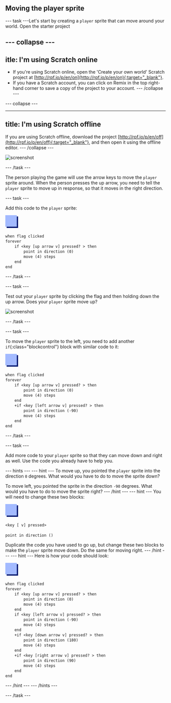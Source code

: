 ## Moving the player sprite

--- task ---Let's start by creating a `player` sprite that can move around your world. Open the starter project

--- collapse ---
---
itle: I'm using Scratch online
---

- If you're using Scratch online, open the 'Create your own world' Scratch project at [http://rpf.io/p/en/on](http://rpf.io/p/en/on){:target="_blank"}.
- If you have a Scratch account, you can click on Remix in the top right-hand corner to save a copy of the project to your account.
--- /collapse ---

--- collapse ---

---
title: I'm using Scratch offline
---
If you are using Scratch offline, download the project [http://rpf.io/p/en/off](http://rpf.io/p/en/off){:target="_blank"}, and then open it using the 
offline editor.
--- /collapse ---

![screenshot](images/world-starter.png)

--- /task ---

The person playing the game will use the arrow keys to move the `player` sprite around. When the person presses the up arrow, you need to tell the `player` sprite to move up in response, so that it moves in the right direction.

--- task ---

Add this code to the `player` sprite:

![player](images/player.png)

```blocks
when flag clicked
forever
	if <key [up arrow v] pressed? > then
		point in direction (0)
		move (4) steps
	end
end
```

--- /task ---

--- task ---

Test out your `player` sprite by clicking the flag and then holding down the up arrow. Does your `player` sprite move up?

![screenshot](images/world-up.png)

--- /task ---

--- task ---

To move the `player` sprite to the left, you need to add another `if`{:class="blockcontrol"} block with similar code to it:

![player](images/player.png)

```blocks
when flag clicked
forever
	if <key [up arrow v] pressed? > then
		point in direction (0)
		move (4) steps
	end
	+if <key [left arrow v] pressed? > then
		point in direction (-90)
		move (4) steps
	end
end
```

--- /task ---

--- task ---

Add more code to your `player` sprite so that they can move down and right as well. Use the code you already have to help you.

--- hints ---
--- hint ---
To move up, you pointed the `player` sprite into the direction `0` degrees. What would you have to do to move the sprite down?

To move left, you pointed the sprite in the direction `-90` degrees. What would you have to do to move the sprite right?
--- /hint ---
--- hint ---
You will need to change these two blocks:

![player](images/player.png)

```blocks
<key [ v] pressed>

point in direction ()
```

Duplicate the code you have used to go up, but change these two blocks to make the `player` sprite move down. Do the same for moving right.
--- /hint ---
--- hint ---
Here is how your code should look:

![player](images/player.png)

```blocks
when flag clicked
forever
	if <key [up arrow v] pressed? > then
		point in direction (0)
		move (4) steps
	end
	if <key [left arrow v] pressed? > then
		point in direction (-90)
		move (4) steps
	end
    +if <key [down arrow v] pressed? > then
		point in direction (180)
		move (4) steps
	end
    +if <key [right arrow v] pressed? > then
		point in direction (90)
		move (4) steps
	end
end
```
--- /hint ---
--- /hints ---

--- /task ---
